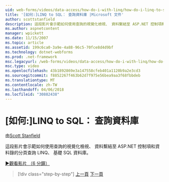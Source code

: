 ```yaml
---
uid: web-forms/videos/data-access/how-do-i-with-linq/how-do-i-linq-to-sql-querying-the-database
title: '[如何:]LINQ to SQL： 查詢資料庫 |Microsoft 文件'
author: scottstanfield
description: 這段影片會示範如何使用查詢的視覺化檢視、 資料繫結至 ASP.NET 控制項和資料錄的分頁查詢 LINQ、 基礎 SQL 資料庫。
ms.author: aspnetcontent
manager: wpickett
ms.date: 11/15/2007
ms.topic: article
ms.assetid: 199c6ca0-3a9e-4a88-96c5-70fce8d4d9bf
ms.technology: dotnet-webforms
ms.prod: .net-framework
msc.legacyurl: /web-forms/videos/data-access/how-do-i-with-linq/how-do-i-linq-to-sql-querying-the-database
msc.type: video
ms.openlocfilehash: 43b1892869e3a147558cfeb401a1120b9a2e3cd3
ms.sourcegitcommit: f8852267f463b62d7f975e56bea9aa3f68fbbdeb
ms.translationtype: MT
ms.contentlocale: zh-TW
ms.lasthandoff: 04/06/2018
ms.locfileid: "30882438"
---
```

<a name="how-do-i-linq-to-sql-querying-the-database"></a>[如何:]LINQ to SQL： 查詢資料庫
====================
由[Scott Stanfield](https://github.com/scottstanfield)

這段影片會示範如何使用查詢的視覺化檢視、 資料繫結至 ASP.NET 控制項和資料錄的分頁查詢 LINQ、 基礎 SQL 資料庫。

[&#9654;觀看影片 （6 分鐘）](https://channel9.msdn.com/Blogs/ASP-NET-Site-Videos/how-do-i-linq-to-sql-querying-the-database)

> [!div class="step-by-step"]
> [上一頁](how-do-i-linq-to-sql-data-model.md)
> [下一頁](how-do-i-linq-to-sql-updating-the-database.md)
